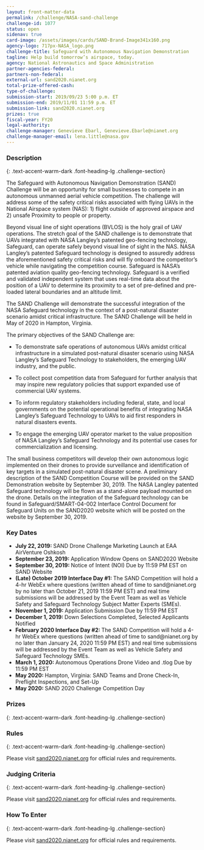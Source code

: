```yaml
---
layout: front-matter-data
permalink: /challenge/NASA-sand-challenge
challenge-id: 1077
status: open
sidenav: true
card-image: /assets/images/cards/SAND-Brand-Image341x160.png
agency-logo: 717px-NASA_logo.png
challenge-title: Safeguard with Autonomous Navigation Demonstration
tagline: Help build tomorrow’s airspace, today.
agency: National Astronautics and Space Administration
partner-agencies-federal: 
partners-non-federal: 
external-url: sand2020.nianet.org
total-prize-offered-cash:
type-of-challenge: 
submission-start: 2019/09/23 5:00 p.m. ET
submission-end: 2019/11/01 11:59 p.m. ET
submission-link: sand2020.nianet.org 
prizes: true
fiscal-year: FY20
legal-authority:
challenge-manager: Genevieve Ebarl, Genevieve.Ebarle@nianet.org
challenge-manager-email: lena.little@nasa.gov
---
```




<!-- Description start -->
### Description
{: .text-accent-warm-dark .font-heading-lg .challenge-section}

<p>The Safeguard with Autonomous Navigation Demonstration (SAND) Challenge will be an opportunity for small businesses to compete in an autonomous unmanned aerial vehicle competition. The challenge will address some of the safety critical risks associated with flying UAVs in the National Airspace system (NAS): 1) flight outside of approved airspace and 2) unsafe Proximity to people or property. </p>
Beyond visual line of sight operations (BVLOS) is the holy grail of UAV operations. The stretch goal of the SAND challenge is to demonstrate that UAVs integrated with NASA Langley’s patented geo-fencing technology, Safeguard, can operate safely beyond visual line of sight in the NAS. NASA Langley’s patented Safeguard technology is designed to assuredly address the aforementioned safety critical risks and will fly onboard the competitor’s vehicle while navigating the competition course. Safeguard is NASA’s patented aviation quality geo-fencing technology. Safeguard is a verified and validated independent system that uses real-time data about the position of a UAV to determine its proximity to a set of pre-defined and pre-loaded lateral boundaries and an altitude limit. </p> 
The SAND Challenge will demonstrate the successful integration of the NASA Safeguard technology in the context of a post-natural disaster scenario amidst critical infrastructure. The SAND Challenge will be held in May of 2020 in Hampton, Virginia.</p>
The primary objectives of the SAND Challenge are:
<ul>
<li>To demonstrate safe operations of autonomous UAVs amidst critical infrastructure in a simulated post-natural disaster scenario using NASA Langley’s Safeguard Technology to stakeholders, the emerging UAV industry, and the public.</p>
<li>To collect post competition data from Safeguard for further analysis that may inspire new regulatory policies that support expanded use of commercial UAV systems.</p>
<li>To inform regulatory stakeholders including federal, state, and local governments on the potential operational benefits of integrating NASA Langley’s Safeguard Technology to UAVs to aid first responders in natural disasters events.</p>
<li>To engage the emerging UAV operator market to the value proposition of NASA Langley’s Safeguard Technology and its potential use cases for commercialization and licensing.</p>
</ul>
<p>The small business competitors will develop their own autonomous logic implemented on their drones to provide surveillance and identification of key targets in a simulated post-natural disaster scene. A preliminary description of the SAND Competition Course will be provided on the SAND Demonstration website by September 30, 2019. The NASA Langley patented Safeguard technology will be flown as a stand-alone payload mounted on the drone. Details on the integration of the Safeguard technology can be found in Safeguard/SMART-04-002 Interface Control Document for Safeguard Units on the SAND2020 website which will be posted on the website by September 30, 2019.</p>

<h3>Key Dates</h3>
<ul>
<li><strong>July 22, 2019: </strong>SAND Drone Challenge Marketing Launch at EAA AirVenture Oshkosh</li>
<li><strong>September 23, 2019: </strong>Application Window Opens on SAND2020 Website</li>
<li><strong>September 30, 2019: </strong>Notice of Intent (NOI) Due by 11:59 PM EST on SAND Website</li>
<li><strong>(Late) October 2019	Interface Day #1: </strong>The SAND Competition will hold a 4-hr WebEx where questions (written ahead of time to sand@nianet.org by no later than October 21, 2019 11:59 PM EST) and real time submissions will be addressed by the Event Team as well as Vehicle Safety and Safeguard Technology Subject Matter Experts (SMEs).</li>
<li><strong>November 1, 2019: </strong>Application Submission Due by 11:59 PM EST</li>
<li><strong>December 1, 2019: </strong>Down Selections Completed, Selected Applicants Notified</li>
<li><strong>February 2020	Interface Day #2: </strong>The SAND Competition will hold a 4-hr WebEx where questions (written ahead of time to sand@nianet.org by no later than January 24, 2020 11:59 PM EST) and real time submissions will be addressed by the Event Team as well as Vehicle Safety and Safeguard Technology SMEs.</li>
<li><strong>March 1, 2020: </strong>Autonomous Operations Drone Video and .tlog Due by 11:59 PM EST</li>
<li><strong>May 2020: </strong>Hampton, Virginia: SAND Teams and Drone Check-In, Preflight Inspections, and Set-Up</li>
<li><strong>May 2020: </strong>SAND 2020 Challenge Competition Day</li>
</ul>

<!-- Prizes start -->
### Prizes
{: .text-accent-warm-dark .font-heading-lg .challenge-section}


<!-- Rules start -->
### Rules 
{: .text-accent-warm-dark .font-heading-lg .challenge-section}

<p>Please visit <a href="sand2020.nianet.org" target="_blank" rel="noopener">sand2020.nianet.org</a> for official rules and requirements.</p>

<!-- Judging start -->
### Judging Criteria
{: .text-accent-warm-dark .font-heading-lg .challenge-section}

<p>Please visit <a href="sand2020.nianet.org" target="_blank" rel="noopener">sand2020.nianet.org</a> for official rules and requirements.</p>

<!--  How To Enter start -->
### How To Enter
{: .text-accent-warm-dark .font-heading-lg .challenge-section}

<p>Please visit <a href="sand2020.nianet.org" target="_blank" rel="noopener">sand2020.nianet.org</a> for official rules and requirements.</p>
